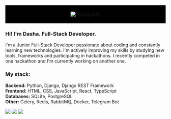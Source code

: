 <div align="center" style="text-align: center; background-color: black; padding: 20px;">
  <picture>
    <source media="(prefers-color-scheme: dark)" srcset="https://readme-typing-svg.herokuapp.com?font=Fira+Code&pause=1000&color=F7F7F7&width=267&lines=print('Hello%2C+world!')">
    <source media="(prefers-color-scheme: light)" srcset="https://readme-typing-svg.herokuapp.com?font=Fira+Code&pause=1000&color=000000&width=267&lines=print('Hello%2C+world!')">
    <img src="https://readme-typing-svg.herokuapp.com?font=Fira+Code&pause=1000&color=000000&width=267&lines=print('Hello%2C+world!')" alt="Typing SVG">
  </picture>
</div>

<div>
  <h3>Hi! I'm <strong>Dasha</strong>. Full-Stack Developer.</h3>
  <p>
    I'm a Junior Full-Stack Developer passionate about coding and constantly learning new technologies. I'm actively improving my skills by studying new tools, frameworks and participating in hackathons. I recently competed in one hackathon and I'm currently working on another one.
  </p>
</div>


<div>
  <h3>My stack:</h3>
  <div>
    <strong>Backend:</strong> Python, Django, Django REST Framework
  </div>
  <div>
    <strong>Frontend:</strong> HTML, CSS, JavaScript, React, TypeScript
  </div>
  <div>
    <strong>Databases:</strong> SQLite, PostgreSQL
  </div>
  <div>
    <strong>Other:</strong> Celery, Redis, RabbitMQ, Docker, Telegram Bot
  </div>
</div>

<p></p>

![](https://github-profile-summary-cards.vercel.app/api/cards/profile-details?username=Dashajuu&theme=buefy)
![](https://github-profile-summary-cards.vercel.app/api/cards/most-commit-language?username=Dashajuu&theme=buefy)
![](https://github-profile-summary-cards.vercel.app/api/cards/repos-per-language?username=Dashajuu&theme=buefy)


